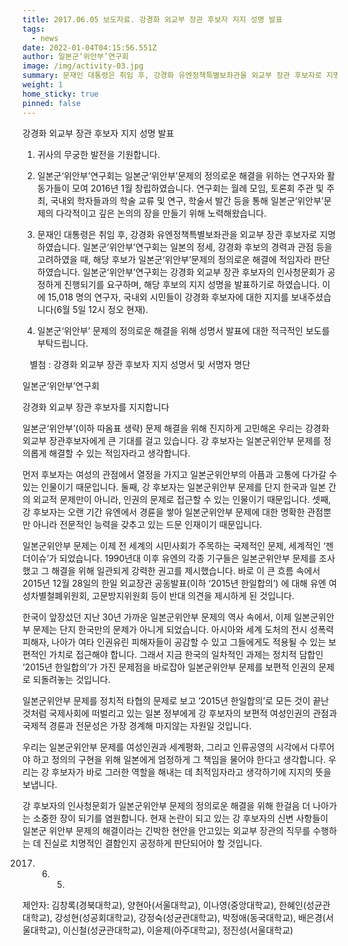 ```yaml
---
title: 2017.06.05 보도자료. 강경화 외교부 장관 후보자 지지 성명 발표
tags:
  - news
date: 2022-01-04T04:15:56.551Z
author: 일본군‘위안부’연구회
image: /img/activity-03.jpg
summary: 문재인 대통령은 취임 후, 강경화 유엔정책특별보좌관을 외교부 장관 후보자로 지명하였습니다. 일본군‘위안부’연구회는 일본의 정세, 강경화 후보의 경력과 관점 등을 고려하였을 때, 해당 후보가 일본군‘위안부’문제의 정의로운 해결에 적임자라 판단하였습니다. 일본군‘위안부’연구회는 강경화 외교부 장관 후보자의 인사청문회가 공정하게 진행되기를 요구하며, 해당 후보의 지지 성명을 발표하기로 하였습니다.
weight: 1
home_sticky: true
pinned: false
---
```

강경화 외교부 장관 후보자 지지 성명 발표



1. 귀사의 무궁한 발전을 기원합니다.

2. 일본군‘위안부’연구회는 일본군‘위안부’문제의 정의로운 해결을 위하는 연구자와 활동가들이 모여 2016년 1월 창립하였습니다. 연구회는 월례 모임, 토론회 주관 및 주최, 국내외 학자들과의 학술 교류 및 연구, 학술서 발간 등을 통해 일본군‘위안부’문제의 다각적이고 깊은 논의의 장을 만들기 위해 노력해왔습니다.

3. 문재인 대통령은 취임 후, 강경화 유엔정책특별보좌관을 외교부 장관 후보자로 지명하였습니다. 일본군‘위안부’연구회는 일본의 정세, 강경화 후보의 경력과 관점 등을 고려하였을 때, 해당 후보가 일본군‘위안부’문제의 정의로운 해결에 적임자라 판단하였습니다. 일본군‘위안부’연구회는 강경화 외교부 장관 후보자의 인사청문회가 공정하게 진행되기를 요구하며, 해당 후보의 지지 성명을 발표하기로 하였습니다. 이에 15,018 명의 연구자, 국내외 시민들이 강경화 후보자에 대한 지지를 보내주셨습니다(6월 5일 12시 정오 현재).

4. 일본군‘위안부’ 문제의 정의로운 해결을 위해 성명서 발표에 대한 적극적인 보도를 부탁드립니다.



   별첨 : 강경화 외교부 장관 후보자 지지 성명서 및 서명자 명단



일본군‘위안부’연구회



강경화 외교부 장관 후보자를 지지합니다



일본군‘위안부’(이하 따옴표 생략) 문제 해결을 위해 진지하게 고민해온 우리는 강경화 외교부 장관후보자에게 큰 기대를 걸고 있습니다. 강 후보자는 일본군위안부 문제를 정의롭게 해결할 수 있는 적임자라고 생각합니다. 



먼저 후보자는 여성의 관점에서 열정을 가지고 일본군위안부의 아픔과 고통에 다가갈 수 있는 인물이기 때문입니다. 둘째, 강 후보자는 일본군위안부 문제를 단지 한국과 일본 간의 외교적 문제만이 아니라, 인권의 문제로 접근할 수 있는 인물이기 때문입니다. 셋째, 강 후보자는 오랜 기간 유엔에서 경륜을 쌓아 일본군위안부 문제에 대한 명확한 관점뿐만 아니라 전문적인 능력을 갖추고 있는 드문 인재이기 때문입니다. 



일본군위안부 문제는 이제 전 세계의 시민사회가 주목하는 국제적인 문제, 세계적인 ‘젠더이슈’가 되었습니다. 1990년대 이후 유엔의 각종 기구들은 일본군위안부 문제를 조사했고 그 해결을 위해 일관되게 강력한 권고를 제시했습니다. 바로 이 큰 흐름 속에서 2015년 12월 28일의 한일 외교장관 공동발표(이하 ‘2015년 한일합의’) 에 대해 유엔 여성차별철폐위원회, 고문방지위원회 등이 반대 의견을 제시하게 된 것입니다. 



한국이 앞장섰던 지난 30년 가까운 일본군위안부 문제의 역사 속에서, 이제 일본군위안부 문제는 단지 한국만의 문제가 아니게 되었습니다. 아시아와 세계 도처의 전시 성폭력 피해자, 나아가 여타 인권유린 피해자들이 공감할 수 있고 그들에게도 적용될 수 있는 보편적인 가치로 접근해야 합니다. 그래서 지금 한국의 일차적인 과제는 정치적 담합인 ‘2015년 한일합의’가 가진 문제점을 바로잡아 일본군위안부 문제를 보편적 인권의 문제로 되돌려놓는 것입니다. 



일본군위안부 문제를 정치적 타협의 문제로 보고 ‘2015년 한일합의’로 모든 것이 끝난 것처럼 국제사회에 떠벌리고 있는 일본 정부에게 강 후보자의 보편적 여성인권의 관점과 국제적 경륜과 전문성은 가장 경계해 마지않는 자원일 것입니다. 



우리는 일본군위안부 문제를 여성인권과 세계평화, 그리고 인류공영의 시각에서 다루어야 하고 정의의 구현을 위해 일본에게 엄정하게 그 책임을 물어야 한다고 생각합니다. 우리는 강 후보자가 바로 그러한 역할을 해내는 데 최적임자라고 생각하기에 지지의 뜻을 보냅니다. 



강 후보자의 인사청문회가 일본군위안부 문제의 정의로운 해결을 위해 한걸음 더 나아가는 소중한 장이 되기를 염원합니다. 현재 논란이 되고 있는 강 후보자의 신변 사항들이 일본군 위안부 문제의 해결이라는 긴박한 현안을 안고있는 외교부 장관의 직무를 수행하는 데 진실로 치명적인 결함인지 공정하게 판단되어야 할 것입니다.



2017. 6. 5.



제안자: 김창록(경북대학교), 양현아(서울대학교), 이나영(중앙대학교), 한혜인(성균관대학교), 강성현(성공회대학교), 강정숙(성균관대학교), 박정애(동국대학교), 배은경(서울대학교), 이신철(성균관대학교), 이윤제(아주대학교), 정진성(서울대학교)